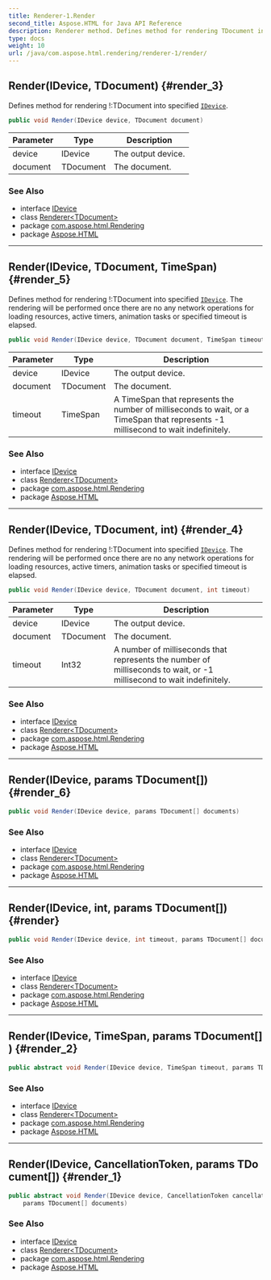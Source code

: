 ```yaml
---
title: Renderer-1.Render
second_title: Aspose.HTML for Java API Reference
description: Renderer method. Defines method for rendering TDocument into specified IDevice
type: docs
weight: 10
url: /java/com.aspose.html.rendering/renderer-1/render/
---
```

## Render(IDevice, TDocument) {#render_3}

Defines method for rendering !:TDocument into specified [`IDevice`](../../idevice/).

```java
public void Render(IDevice device, TDocument document)
```

| Parameter | Type | Description |
| --- | --- | --- |
| device | IDevice | The output device. |
| document | TDocument | The document. |

### See Also

* interface [IDevice](../../idevice/)
* class [Renderer&lt;TDocument&gt;](../)
* package [com.aspose.html.Rendering](../../renderer-1/)
* package [Aspose.HTML](../../../)

---

## Render(IDevice, TDocument, TimeSpan) {#render_5}

Defines method for rendering !:TDocument into specified [`IDevice`](../../idevice/). The rendering will be performed once there are no any network operations for loading resources, active timers, animation tasks or specified timeout is elapsed.

```java
public void Render(IDevice device, TDocument document, TimeSpan timeout)
```

| Parameter | Type | Description |
| --- | --- | --- |
| device | IDevice | The output device. |
| document | TDocument | The document. |
| timeout | TimeSpan | A TimeSpan that represents the number of milliseconds to wait, or a TimeSpan that represents -1 millisecond to wait indefinitely. |

### See Also

* interface [IDevice](../../idevice/)
* class [Renderer&lt;TDocument&gt;](../)
* package [com.aspose.html.Rendering](../../renderer-1/)
* package [Aspose.HTML](../../../)

---

## Render(IDevice, TDocument, int) {#render_4}

Defines method for rendering !:TDocument into specified [`IDevice`](../../idevice/). The rendering will be performed once there are no any network operations for loading resources, active timers, animation tasks or specified timeout is elapsed.

```java
public void Render(IDevice device, TDocument document, int timeout)
```

| Parameter | Type | Description |
| --- | --- | --- |
| device | IDevice | The output device. |
| document | TDocument | The document. |
| timeout | Int32 | A number of milliseconds that represents the number of milliseconds to wait, or -1 millisecond to wait indefinitely. |

### See Also

* interface [IDevice](../../idevice/)
* class [Renderer&lt;TDocument&gt;](../)
* package [com.aspose.html.Rendering](../../renderer-1/)
* package [Aspose.HTML](../../../)

---

## Render(IDevice, params TDocument[]) {#render_6}

```java
public void Render(IDevice device, params TDocument[] documents)
```

### See Also

* interface [IDevice](../../idevice/)
* class [Renderer&lt;TDocument&gt;](../)
* package [com.aspose.html.Rendering](../../renderer-1/)
* package [Aspose.HTML](../../../)

---

## Render(IDevice, int, params TDocument[]) {#render}

```java
public void Render(IDevice device, int timeout, params TDocument[] documents)
```

### See Also

* interface [IDevice](../../idevice/)
* class [Renderer&lt;TDocument&gt;](../)
* package [com.aspose.html.Rendering](../../renderer-1/)
* package [Aspose.HTML](../../../)

---

## Render(IDevice, TimeSpan, params TDocument[]) {#render_2}

```java
public abstract void Render(IDevice device, TimeSpan timeout, params TDocument[] documents)
```

### See Also

* interface [IDevice](../../idevice/)
* class [Renderer&lt;TDocument&gt;](../)
* package [com.aspose.html.Rendering](../../renderer-1/)
* package [Aspose.HTML](../../../)

---

## Render(IDevice, CancellationToken, params TDocument[]) {#render_1}

```java
public abstract void Render(IDevice device, CancellationToken cancellationToken, 
    params TDocument[] documents)
```

### See Also

* interface [IDevice](../../idevice/)
* class [Renderer&lt;TDocument&gt;](../)
* package [com.aspose.html.Rendering](../../renderer-1/)
* package [Aspose.HTML](../../../)
